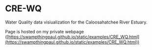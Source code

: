 # CRE-WQ

Water Quality data visiualization for the Caloosahatchee River Estuary.

Page is hosted on my private webpage ([https://swampthingpaul.github.io/static/examples/CRE_WQ.html](https://swampthingpaul.github.io/static/examples/CRE_WQ.html))
